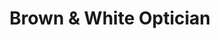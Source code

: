---
title: "Brown & White Optician"
url: /houghton-regis/brown-and-white-optician/
shop: optician
---